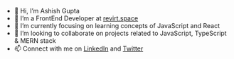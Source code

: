 - 👋 Hi, I’m Ashish Gupta
- 👀 I’m a FrontEnd Developer at [revirt.space](https://revirt.space/)
- 🌱 I’m currently focusing on learning concepts of JavaScript and React
- 💞️ I’m looking to collaborate on projects related to JavaScript, TypeScript & MERN stack
- 📫 Connect with me on [LinkedIn](https://www.linkedin.com/in/ashish-gupta0801) and [Twitter](https://twitter.com/_ashishgupta__)

<!---
ashish-revirt/ashish-revirt is a ✨ special ✨ repository because its `README.md` (this file) appears on your GitHub profile.
You can click the Preview link to take a look at your changes.
--->
